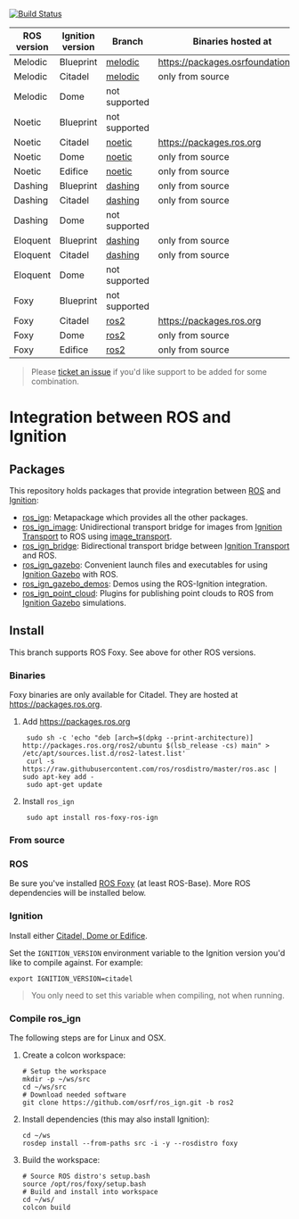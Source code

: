 [![Build Status](https://travis-ci.org/ignitionrobotics/ros_ign.svg?branch=noetic)](https://travis-ci.org/ignitionrobotics/ros_ign/branches)

ROS version | Ignition version | Branch | Binaries hosted at
-- | -- | -- | --
Melodic | Blueprint | [melodic](https://github.com/osrf/ros_ign/tree/melodic) | https://packages.osrfoundation.org
Melodic | Citadel | [melodic](https://github.com/osrf/ros_ign/tree/melodic) | only from source
Melodic | Dome | not supported |
Noetic | Blueprint | not supported |
Noetic | Citadel | [noetic](https://github.com/osrf/ros_ign/tree/noetic) | https://packages.ros.org
Noetic | Dome | [noetic](https://github.com/osrf/ros_ign/tree/noetic) | only from source
Noetic | Edifice | [noetic](https://github.com/osrf/ros_ign/tree/noetic) | only from source
Dashing | Blueprint | [dashing](https://github.com/osrf/ros_ign/tree/dashing) | only from source
Dashing | Citadel | [dashing](https://github.com/osrf/ros_ign/tree/dashing) | only from source
Dashing | Dome | not supported |
Eloquent | Blueprint | [dashing](https://github.com/osrf/ros_ign/tree/dashing) | only from source
Eloquent | Citadel | [dashing](https://github.com/osrf/ros_ign/tree/dashing) | only from source
Eloquent | Dome | not supported |
Foxy | Blueprint | not supported |
Foxy | Citadel | [ros2](https://github.com/osrf/ros_ign/tree/ros2) | https://packages.ros.org
Foxy | Dome | [ros2](https://github.com/osrf/ros_ign/tree/ros2) | only from source
Foxy | Edifice | [ros2](https://github.com/osrf/ros_ign/tree/ros2) | only from source

> Please [ticket an issue](https://github.com/ignitionrobotics/ros_ign/issues/) if you'd like support to be added for some combination.

# Integration between ROS and Ignition

## Packages

This repository holds packages that provide integration between
[ROS](http://www.ros.org/) and [Ignition](https://ignitionrobotics.org):

* [ros_ign](https://github.com/ignitionrobotics/ros_ign/tree/ros2/ros_ign):
  Metapackage which provides all the other packages.
* [ros_ign_image](https://github.com/ignitionrobotics/ros_ign/tree/ros2/ros_ign_image):
  Unidirectional transport bridge for images from
  [Ignition Transport](https://ignitionrobotics.org/libs/transport)
  to ROS using
  [image_transport](http://wiki.ros.org/image_transport).
* [ros_ign_bridge](https://github.com/ignitionrobotics/ros_ign/tree/ros2/ros_ign_bridge):
  Bidirectional transport bridge between
  [Ignition Transport](https://ignitionrobotics.org/libs/transport)
  and ROS.
* [ros_ign_gazebo](https://github.com/ignitionrobotics/ros_ign/tree/ros2/ros_ign_gazebo):
  Convenient launch files and executables for using
  [Ignition Gazebo](https://ignitionrobotics.org/libs/gazebo)
  with ROS.
* [ros_ign_gazebo_demos](https://github.com/ignitionrobotics/ros_ign/tree/ros2/ros_ign_gazebo_demos):
  Demos using the ROS-Ignition integration.
* [ros_ign_point_cloud](https://github.com/ignitionrobotics/ros_ign/tree/ros2/ros_ign_point_cloud):
  Plugins for publishing point clouds to ROS from
  [Ignition Gazebo](https://ignitionrobotics.org/libs/gazebo) simulations.

## Install

This branch supports ROS Foxy. See above for other ROS versions.

### Binaries

Foxy binaries are only available for Citadel.
They are hosted at https://packages.ros.org.

1. Add https://packages.ros.org

        sudo sh -c 'echo "deb [arch=$(dpkg --print-architecture)] http://packages.ros.org/ros2/ubuntu $(lsb_release -cs) main" > /etc/apt/sources.list.d/ros2-latest.list'
        curl -s https://raw.githubusercontent.com/ros/rosdistro/master/ros.asc | sudo apt-key add -
        sudo apt-get update

1. Install `ros_ign`

        sudo apt install ros-foxy-ros-ign

### From source

### ROS

Be sure you've installed
[ROS Foxy](https://index.ros.org/doc/ros2/Installation/) (at least ROS-Base).
More ROS dependencies will be installed below.

### Ignition

Install either [Citadel, Dome or Edifice](https://ignitionrobotics.org/docs).

Set the `IGNITION_VERSION` environment variable to the Ignition version you'd
like to compile against. For example:

    export IGNITION_VERSION=citadel

> You only need to set this variable when compiling, not when running.

### Compile ros_ign

The following steps are for Linux and OSX.

1. Create a colcon workspace:

    ```
    # Setup the workspace
    mkdir -p ~/ws/src
    cd ~/ws/src
    # Download needed software
    git clone https://github.com/osrf/ros_ign.git -b ros2
    ```

1. Install dependencies (this may also install Ignition):

    ```
    cd ~/ws
    rosdep install --from-paths src -i -y --rosdistro foxy
    ```

1. Build the workspace:

    ```
    # Source ROS distro's setup.bash
    source /opt/ros/foxy/setup.bash
    # Build and install into workspace
    cd ~/ws/
    colcon build
    ```
